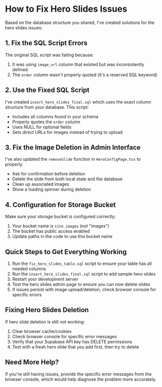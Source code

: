 # How to Fix Hero Slides Issues

Based on the database structure you shared, I've created solutions for the hero slides issues:

## 1. Fix the SQL Script Errors

The original SQL script was failing because:

1. It was using `image_url` column that existed but was inconsistently defined
2. The `order` column wasn't properly quoted (it's a reserved SQL keyword)

## 2. Use the Fixed SQL Script

I've created `insert_hero_slides_final.sql` which uses the exact column structure from your database. This script:

- Includes all columns found in your schema
- Properly quotes the `order` column
- Uses NULL for optional fields
- Sets direct URLs for images instead of trying to upload

## 3. Fix the Image Deletion in Admin Interface

I've also updated the `removeSlide` function in `HeroConfigPage.tsx` to properly:

- Ask for confirmation before deletion 
- Delete the slide from both local state and the database
- Clean up associated images
- Show a loading spinner during deletion

## 4. Configuration for Storage Bucket

Make sure your storage bucket is configured correctly:

1. Your bucket name is `site_images` (not "images")
2. The bucket has public access enabled
3. Update paths in the code to use this bucket name

## Quick Steps to Get Everything Working

1. Run the `fix_hero_slides_table.sql` script to ensure your table has all needed columns
2. Run the `insert_hero_slides_final.sql` script to add sample hero slides
3. Restart your development server
4. Test the hero slides admin page to ensure you can now delete slides
5. If issues persist with image upload/deletion, check browser console for specific errors

## Fixing Hero Slides Deletion

If hero slide deletion is still not working:

1. Clear browser cache/cookies
2. Check browser console for specific error messages
3. Verify that your Supabase API key has DELETE permissions
4. Test with a fresh hero slide that you add first, then try to delete

## Need More Help?

If you're still having issues, provide the specific error messages from the browser console, which would help diagnose the problem more accurately. 